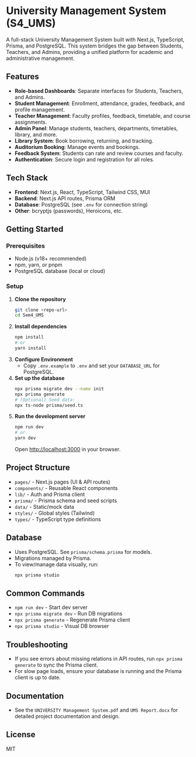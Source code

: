 # University Management System (S4_UMS)

A full-stack University Management System built with Next.js, TypeScript, Prisma, and PostgreSQL. This system bridges the gap between Students, Teachers, and Admins, providing a unified platform for academic and administrative management.

## Features
- **Role-based Dashboards**: Separate interfaces for Students, Teachers, and Admins.
- **Student Management**: Enrollment, attendance, grades, feedback, and profile management.
- **Teacher Management**: Faculty profiles, feedback, timetable, and course assignments.
- **Admin Panel**: Manage students, teachers, departments, timetables, library, and more.
- **Library System**: Book borrowing, returning, and tracking.
- **Auditorium Booking**: Manage events and bookings.
- **Feedback System**: Students can rate and review courses and faculty.
- **Authentication**: Secure login and registration for all roles.

## Tech Stack
- **Frontend**: Next.js, React, TypeScript, Tailwind CSS, MUI
- **Backend**: Next.js API routes, Prisma ORM
- **Database**: PostgreSQL (see `.env` for connection string)
- **Other**: bcryptjs (passwords), Heroicons, etc.

## Getting Started

### Prerequisites
- Node.js (v18+ recommended)
- npm, yarn, or pnpm
- PostgreSQL database (local or cloud)

### Setup
1. **Clone the repository**
   ```bash
   git clone <repo-url>
   cd Sem4_UMS
   ```
2. **Install dependencies**
   ```bash
   npm install
   # or
   yarn install
   ```
3. **Configure Environment**
   - Copy `.env.example` to `.env` and set your `DATABASE_URL` for PostgreSQL.
4. **Set up the database**
   ```bash
   npx prisma migrate dev --name init
   npx prisma generate
   # (Optional) Seed data:
   npx ts-node prisma/seed.ts
   ```
5. **Run the development server**
   ```bash
   npm run dev
   # or
   yarn dev
   ```
   Open [http://localhost:3000](http://localhost:3000) in your browser.

## Project Structure
- `pages/` - Next.js pages (UI & API routes)
- `components/` - Reusable React components
- `lib/` - Auth and Prisma client
- `prisma/` - Prisma schema and seed scripts
- `data/` - Static/mock data
- `styles/` - Global styles (Tailwind)
- `types/` - TypeScript type definitions

## Database
- Uses PostgreSQL. See `prisma/schema.prisma` for models.
- Migrations managed by Prisma.
- To view/manage data visually, run:
  ```bash
  npx prisma studio
  ```

## Common Commands
- `npm run dev` - Start dev server
- `npx prisma migrate dev` - Run DB migrations
- `npx prisma generate` - Regenerate Prisma client
- `npx prisma studio` - Visual DB browser

## Troubleshooting
- If you see errors about missing relations in API routes, run `npx prisma generate` to sync the Prisma client.
- For slow page loads, ensure your database is running and the Prisma client is up to date.

## Documentation
- See the `UNIVERSITY Management System.pdf` and `UMS Report.docx` for detailed project documentation and design.

## License
MIT
